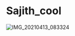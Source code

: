 # Sajith_cool

![IMG_20210413_083324](https://user-images.githubusercontent.com/121724836/224936051-f9b85532-5367-40b4-8ca4-6a86773de837.jpg)

